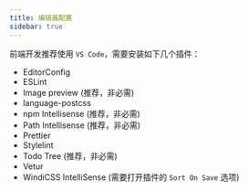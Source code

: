 ```yaml
---
title: 编辑器配置
sidebar: true
---
```


前端开发推荐使用 `VS Code`，需要安装如下几个插件：

- EditorConfig
- ESLint
- Image preview (推荐，非必需)
- language-postcss
- npm Intellisense (推荐，非必需)
- Path Intellisense (推荐，非必需)
- Prettier
- Stylelint
- Todo Tree (推荐，非必需)
- Vetur
- WindiCSS IntelliSense (需要打开插件的 `Sort On Save` 选项)
